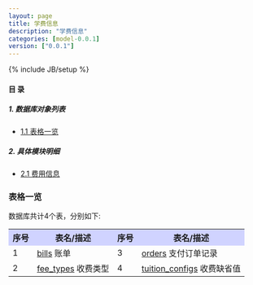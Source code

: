 ```yaml
---
layout: page
title: 学费信息 
description: "学费信息"
categories: [model-0.0.1]
version: ["0.0.1"]
---
```

{% include JB/setup %}

#### 目 录

##### 1. 数据库对象列表
  * [1.1 表格一览](index.html#表格一览)

##### 2. 具体模块明细
* [2.1 费用信息](misc.html)

### 表格一览
数据库共计4个表，分别如下:

<table class="table table-bordered table-striped table-condensed">
  <tr>
    <th style="background-color:#D0D3FF">序号</th>
    <th style="background-color:#D0D3FF">表名/描述</th>
    <th style="background-color:#D0D3FF">序号</th>
    <th style="background-color:#D0D3FF">表名/描述</th>
  </tr>
  <tr>
    <td>1</td>
    <td><a href="misc.html#表格-bills-账单">bills</a> 账单</td>
    <td>3</td>
    <td><a href="misc.html#表格-orders-支付订单记录">orders</a> 支付订单记录</td>
  </tr>
  <tr>
    <td>2</td>
    <td><a href="misc.html#表格-fee_types-收费类型">fee_types</a> 收费类型</td>
    <td>4</td>
    <td><a href="misc.html#表格-tuition_configs-收费缺省值">tuition_configs</a> 收费缺省值</td>
  </tr>
</table>

